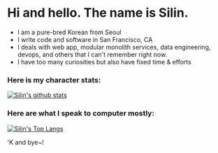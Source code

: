 # Hi and hello. The name is Silin.

- I am a pure-bred Korean from Seoul
- I write code and software in San Francisco, CA
- I deals with web app, modular monolith services, data engineering, devops, and others that I can't remember right now.
- I have too many curiosities but also have fixed time & efforts

### Here is my character stats:

[![Silin's github stats](https://github-readme-stats.vercel.app/api?username=n1207n&count_private=true&show_icons=true&theme=blueberry&custom_title=Silin's%20achievement%20stats)](https://github.com/anuraghazra/github-readme-stats)

### Here are what I speak to computer mostly:

[![Silin's Top Langs](https://github-readme-stats.vercel.app/api/top-langs/?username=n1207n&theme=blueberry&layout=compact)](https://github.com/anuraghazra/github-readme-stats)

'K and bye~!